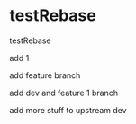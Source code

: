 # testRebase

testRebase

add 1

add feature branch

add dev and feature 1 branch

add more stuff to upstream dev
